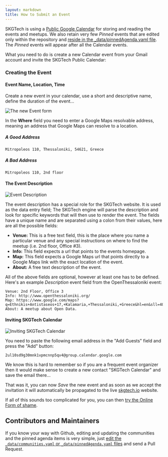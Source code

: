 ```yaml
---
layout: markdown
title: How to Submit an Event
---
```


SKGTech is using a [Public Google Calendar](https://www.google.com/calendar/embed?src=2ul10sd9g30mnk1vpmcnnp5qv4%40group.calendar.google.com&ctz=Europe/Athens) for storing and reading the events and meetups. We also retain very few *Pinned* events that are edited only within the repository and [reside in the _data/pinnedAgenda.yaml file](https://github.com/skgtech/skgtech.github.io/blob/master/_data/pinnedAgenda.yaml). The *Pinned* events will appear after all the Calendar events.

What you need to do is create a new Calendar event from your Gmail account and invite the SKGTech Public Calendar:

### Creating the Event

#### Event Name, Location, Time

Create a new event in your calendar, use a short and descriptive name, define the duration of the event...

![The new Event form](http://than.pol.as/Uwu3/Screen%20Shot%202014-04-11%20at%2011.40.03%20AM.png)

In the **Where** field you need to enter a Google Maps resolvable address, meaning an address that Google Maps can resolve to a location.

##### A Good Address

```
Mitropoleos 110, Thessaloniki, 54621, Greece
```

##### A Bad Address

```
Mitropoleos 110, 2nd floor
```

#### The Event Description

![Event Description](http://than.pol.as/UxGC/Screen%20Shot%202014-04-11%20at%2011.43.53%20AM.png)

The event description has a special role for the SKGTech website. It is used as the data entry field; The SKGTech engine will parse the description and look for specific keywords that will then use to render the event. The fields have a unique name and are separated using a colon from their values, here are all the possible fields:

* **Venue:** This is a free text field, this is the place where you name a particular venue and any special instructions on where to find the meetup (i.e. 2nd floor, Office #3).
* **Info:** This field expects a url that points to the events homepage.
* **Map:** This field expects a Google Maps url that points directly to a Google Maps link with the exact location of the event.
* **About:** A free text description of the event.

All of the above fields are optional, however at least one has to be defined. Here's an example *Description* event field from the OpenThessaloniki event:

```
Venue: 2nd Floor, Office 3
Info: http://www.openthessaloniki.org/
Map: https://www.google.com/maps?q=Ethnikis+Antistaseos+17,+Kalamaria,+Thessaloniki,+Greece&hl=en&sll=40.621193,22.954988&sspn=0.024365,0.039783&hnear=Leoforos+Ethnikis+Antistaseos+17,+Kalamaria,+Thessaloniki,+Greece&t=m&z=16&iwloc=A
About: A meetup about Open Data.
```

#### Inviting SKGTech Calendar

![Inviting SKGTech Calendar](http://than.pol.as/Uxli/Screen%20Shot%202014-04-11%20at%2011.51.59%20AM.png)

You need to paste the following email address in the "Add Guests" field and press the "Add" button:

```
2ul10sd9g30mnk1vpmcnnp5qv4@group.calendar.google.com
```

We know this is hard to remember so if you are a frequent event organizer then it would make sense to create a new contact "SKGTech Calendar" and save the email there...

That was it, you can now *Save* the new event and as soon as we accept the invitation it will automatically be propagated to the live [skgtech.io](http://skgtech.io) website.

If all of this sounds too complicated for you, you can then [try the Online Form of shame](https://docs.google.com/forms/d/15OfvYWpwuFXW-zOMOWFoYR6skHUNqzEdJts5hWtcL08/viewform).

## Contributors and Maintainers

If you know your way with Github, editing and updating the communities and the pinned agenda items is very simple, just [edit the `_data/communities.yaml` or `_data/pinnedAgenda.yaml` files](https://github.com/skgtech/skgtech.github.io/blob/master/_data/) and send a Pull Request.
